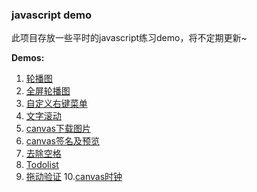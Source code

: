 ### javascript demo

此项目存放一些平时的javascript练习demo，将不定期更新~

**Demos:**

1. [轮播图](https://hehaibao.github.io/javascript-demo/slider/) 
2. [全屏轮播图](https://hehaibao.github.io/javascript-demo/slider2/) 
3. [自定义右键菜单](https://hehaibao.github.io/javascript-demo/menu/)
4. [文字滚动](https://hehaibao.github.io/javascript-demo/txt-scroll/)
5. [canvas下载图片](https://hehaibao.github.io/javascript-demo/download-canvas-img/)
6. [canvas签名及预览](https://hehaibao.github.io/javascript-demo/sign/)
7. [去除空格](https://hehaibao.github.io/javascript-demo/remove-space/)
8. [Todolist](https://hehaibao.github.io/javascript-demo/todolist/)
9. [拖动验证](https://hehaibao.github.io/javascript-demo/drag-verification/)
10.[canvas时钟](https://hehaibao.github.io/javascript-demo/canvas-clock/)
